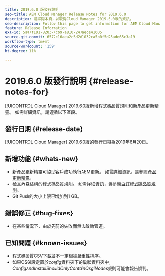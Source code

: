 ```yaml
---
title: 2019.6.0 版發行說明
seo-title: AEM Cloud Manager Release Notes for 2019.6.0
description: 請詳閱本頁，以取得Cloud Manager 2019.6.0版的資訊。
seo-description: Follow this page to get information for AEM Cloud Manager Release 2019.6.0.
feature: Release Information
exl-id: 5a87f191-8203-4cb9-a810-247aece41605
source-git-commit: 6572c16aea2c5d2d1032ca5b0f5d75ade65c3a19
workflow-type: tm+mt
source-wordcount: '159'
ht-degree: 11%

---
```


# 2019.6.0 版發行說明 {#release-notes-for}

[!UICONTROL Cloud Manager] 2019.6.0版新增程式碼品質規則和新產品更新精靈。 如需詳細資訊，請遵循以下區段。

## 發行日期 {#release-date}

[!UICONTROL Cloud Manager] 2019.6.0版的發行日期為2019年6月20日。

## 新增功能 {#whats-new}

* 新產品更新精靈可協助客戶成功執行AEM更新。 如需詳細資訊，請參閱[產品更新精靈](/help/product-update-wizard/overview.md)。
* 檢查內容結構的程式碼品質規則。 如需詳細資訊，請參閱[自訂程式碼品質規則](/help/using/custom-code-quality-rules.md)。
* Git Push的大小上限已增加到1 GB。

## 錯誤修正 {#bug-fixes}

* 在某些情況下，由於先前的失敗而無法啟動管道。

## 已知問題 {#known-issues}

* 程式碼品質CSV下載並不一定根據嚴重性排序。
* 如果OSGi設定置於&#x200B;*config*&#x200B;資料夾下的巢狀資料夾中，*ConfigAndInstallShouldOnlyContainOsgiNodes*&#x200B;規則可能會報告誤判。
